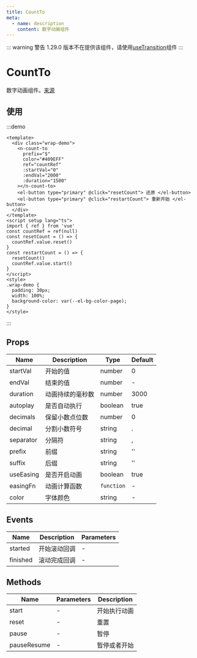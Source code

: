 ```yaml
---
title: CountTo
meta:
  - name: description
    content: 数字动画组件
---
```


::: warning 警告
1.29.0 版本不在提供该组件，请使用[useTransition](https://vueuse.org/core/useTransition/)组件
:::

# CountTo

数字动画组件。[来源](https://github.com/PanJiaChen/vue-countTo)

## 使用

:::demo

```vue
<template>
  <div class="wrap-demo">
    <n-count-to
      prefix="$"
      color="#409EFF"
      ref="countRef"
      :startVal="0"
      :endVal="2000"
      :duration="1500"
    ></n-count-to>
    <el-button type="primary" @click="resetCount"> 还原 </el-button>
    <el-button type="primary" @click="restartCount"> 重新开始 </el-button>
  </div>
</template>
<script setup lang="ts">
import { ref } from 'vue'
const countRef = ref(null)
const resetCount = () => {
  countRef.value.reset()
}
const restartCount = () => {
  resetCount()
  countRef.value.start()
}
</script>
<style>
.wrap-demo {
  padding: 30px;
  width: 100%;
  background-color: var(--el-bg-color-page);
}
</style>
```

:::

## Props

| Name      | Description      | Type       | Default |
| --------- | ---------------- | ---------- | ------- |
| startVal  | 开始的值         | number     | 0       |
| endVal    | 结束的值         | number     | -       |
| duration  | 动画持续的毫秒数 | number     | 3000    |
| autoplay  | 是否自动执行     | boolean    | true    |
| decimals  | 保留小数点位数   | number     | 0       |
| decimal   | 分割小数符号     | string     | .       |
| separator | 分隔符           | string     | ,       |
| prefix    | 前缀             | string     | ''      |
| suffix    | 后缀             | string     | ''      |
| useEasing | 是否开启动画     | boolean    | true    |
| easingFn  | 动画计算函数     | `function` | -       |
| color     | 字体颜色         | string     | -       |

## Events

| Name     | Description  | Parameters |
| -------- | ------------ | ---------- |
| started  | 开始滚动回调 | -          |
| finished | 滚动完成回调 | -          |

## Methods

| Name        | Parameters | Description  |
| ----------- | ---------- | ------------ |
| start       | -          | 开始执行动画 |
| reset       | -          | 重置         |
| pause       | -          | 暂停         |
| pauseResume | -          | 暂停或者开始 |
